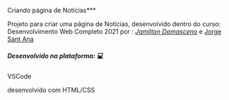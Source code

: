 Criando página de Notícias\*\*\*

Projeto para criar uma página de Notícias, desenvolvido dentro do curso: Desenvolvimento Web Completo 2021 por : _[Jamilton Damasceno](https://www.udemy.com/user/jamiltondamasceno/)_ e [Jorge Sant Ana](https://www.udemy.com/user/jorgetadeusantanasilva/)

##### _Desenvolvido na plataforma: :computer:_

VSCode

desenvolvido com HTML/CSS
